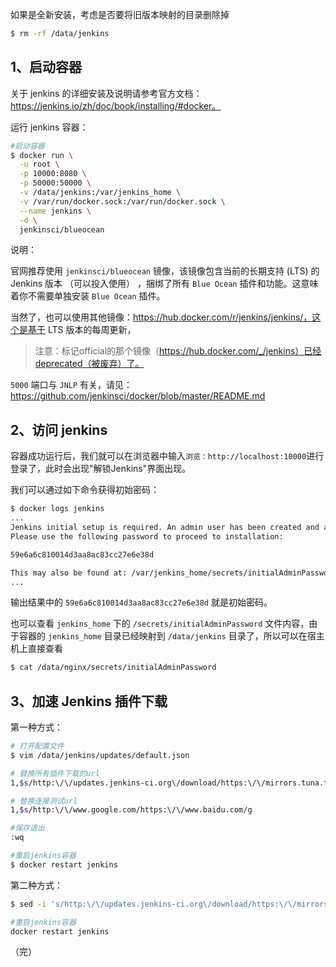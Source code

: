 如果是全新安装，考虑是否要将旧版本映射的目录删除掉

```sh
$ rm -rf /data/jenkins
```



## 1、启动容器

关于 jenkins 的详细安装及说明请参考官方文档：https://jenkins.io/zh/doc/book/installing/#docker。

运行 jenkins 容器：

```sh
#启动容器
$ docker run \
  -u root \
  -p 10000:8080 \
  -p 50000:50000 \
  -v /data/jenkins:/var/jenkins_home \
  -v /var/run/docker.sock:/var/run/docker.sock \
  --name jenkins \
  -d \
  jenkinsci/blueocean
```

说明：

官网推荐使用 `jenkinsci/blueocean` 镜像，该镜像包含当前的长期支持 (LTS) 的 Jenkins 版本 （可以投入使用） ，捆绑了所有 `Blue Ocean` 插件和功能。这意味着你不需要单独安装 `Blue Ocean` 插件。

当然了，也可以使用其他镜像：https://hub.docker.com/r/jenkins/jenkins/，这个是基于 LTS 版本的每周更新，

> 注意：标记official的那个镜像（https://hub.docker.com/_/jenkins）已经deprecated（被废弃）了。

`5000` 端口与 `JNLP` 有关，请见：https://github.com/jenkinsci/docker/blob/master/README.md



## 2、访问 jenkins 

容器成功运行后，我们就可以在浏览器中输入`浏览：http://localhost:10000`进行登录了，此时会出现"解锁Jenkins"界面出现。

我们可以通过如下命令获得初始密码：

```sh
$ docker logs jenkins
...
Jenkins initial setup is required. An admin user has been created and a password generated.
Please use the following password to proceed to installation:

59e6a6c810014d3aa8ac83cc27e6e38d

This may also be found at: /var/jenkins_home/secrets/initialAdminPassword
...
```

输出结果中的 `59e6a6c810014d3aa8ac83cc27e6e38d` 就是初始密码。

也可以查看 `jenkins_home` 下的 `/secrets/initialAdminPassword` 文件内容，由于容器的 `jenkins_home` 目录已经映射到 `/data/jenkins` 目录了，所以可以在宿主机上直接查看

```sh
$ cat /data/nginx/secrets/initialAdminPassword
```



## 3、加速 Jenkins 插件下载

第一种方式：

```sh
# 打开配置文件
$ vim /data/jenkins/updates/default.json

# 替换所有插件下载的url
1,$s/http:\/\/updates.jenkins-ci.org\/download/https:\/\/mirrors.tuna.tsinghua.edu.cn\/jenkins/g

# 替换连接测试url
1,$s/http:\/\/www.google.com/https:\/\/www.baidu.com/g

#保存退出
:wq

#重启jenkins容器
$ docker restart jenkins
```

第二种方式：

```sh
$ sed -i 's/http:\/\/updates.jenkins-ci.org\/download/https:\/\/mirrors.tuna.tsinghua.edu.cn\/jenkins/g' /data/jenkins/updates/default.json && sed -i 's/http:\/\/www.google.com/https:\/\/www.baidu.com/g' /data/jenkins/updates/default.json

#重启jenkins容器
docker restart jenkins
```



（完）

 